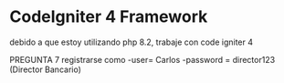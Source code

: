 # CodeIgniter 4 Framework
debido a que estoy utilizando php 8.2, trabaje con code igniter 4

PREGUNTA 7
registrarse como 
-user= Carlos
-password = director123 (Director Bancario) 
